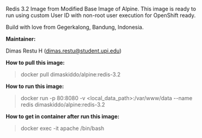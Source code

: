 Redis 3.2 Image from Modified Base Image of Alpine. This image is ready to run using custom User ID with non-root user execution for OpenShift ready.

Build with love from Gegerkalong, Bandung, Indonesia.

**Maintainer:**

Dimas Restu H (<dimas.restu@student.upi.edu>)

**How to pull this image:**

> docker pull dimaskiddo/alpine:redis-3.2

**How to run this image:**

> docker run -p 80:8080 -v <local_data_path>:/var/www/data --name redis dimaskiddo/alpine:redis-3.2

**How to get in container after run this image:**

> docker exec -it apache /bin/bash
